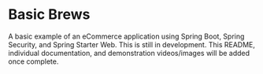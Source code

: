 # Basic Brews
A basic example of an eCommerce application using Spring Boot, Spring Security, and Spring Starter Web.
This is still in development. This README, individual documentation, and demonstration videos/images will be added once complete.